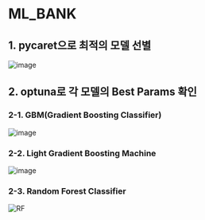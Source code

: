 # ML_BANK

## 1. pycaret으로 최적의 모델 선별
![image](https://github.com/user-attachments/assets/2ee884b1-385c-4ac3-b2da-2026dbb32dee)


## 2. optuna로 각 모델의 Best Params 확인
### 2-1. GBM(Gradient Boosting Classifier)
![image](https://github.com/user-attachments/assets/f52aeeb5-ee4c-4ae5-9763-d4e07e53f1ad)


   
### 2-2. Light Gradient Boosting Machine
![image](https://github.com/user-attachments/assets/7c5f7f51-afa6-481e-ba4f-7a39b85b8819)





### 2-3. Random Forest Classifier
![RF](https://github.com/user-attachments/assets/162b734f-010c-412a-be48-ded863ed5b15)
